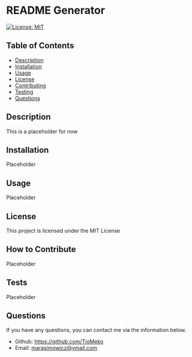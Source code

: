 # README Generator

  [![License: MIT](https://img.shields.io/badge/License-MIT-yellow.svg)](https://opensource.org/licenses/MIT)

  ## Table of Contents
  
  - [Description](#description)
  - [Installation](#installation)
  - [Usage](#usage)
  - [License](#license)
  - [Contributing](#how-to-contribute)
  - [Testing](#tests)
  - [Questions](#questions)

  ## Description
  
  This is a placeholder for now
  
  ## Installation
  
  Placeholder

  ## Usage

  Placeholder
  
  ## License

 This project is licensed under the MIT License
  
  ## How to Contribute
  
  Placeholder
  
  ## Tests
  
  Placeholder
  
  ## Questions
  
  If you have any questions, you can contact me via the information below.

  * Github: https://github.com/TioMeko
  * Email: marasimowicz@ymail.com
